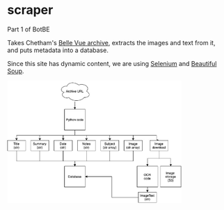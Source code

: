 # scraper
Part 1 of BotBE

Takes Chetham's [Belle Vue archive](http://185.121.204.150/ChethamLibrary/#/search?TitCollectionTitle=Belle%20Vue%20Gardens), extracts the images and text from it, and puts metadata into a database.

Since this site has dynamic content, we are using [Selenium](https://www.selenium.dev/documentation/en/webdriver/) and [Beautiful Soup](https://pypi.org/project/beautifulsoup4/).

<img src="https://github.com/jamescoupe/scraper/blob/main/scraper-flow2.jpg" width=400>





